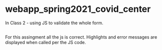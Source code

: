 # webapp_spring2021_covid_center
In Class 2 - using JS to validate the whole form.

##
For this assingment all the js is correct.  Highlights and error messages are displayed when called per the JS code.

